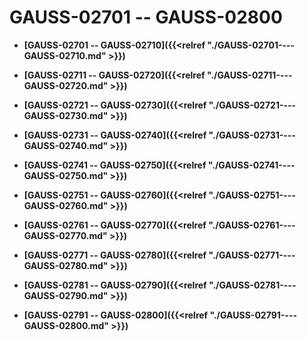 # GAUSS-02701 -- GAUSS-02800<a name="ZH-CN_TOPIC_0302072889"></a>

-   **[GAUSS-02701 -- GAUSS-02710]({{<relref "./GAUSS-02701----GAUSS-02710.md" >}})**  

-   **[GAUSS-02711 -- GAUSS-02720]({{<relref "./GAUSS-02711----GAUSS-02720.md" >}})**  

-   **[GAUSS-02721 -- GAUSS-02730]({{<relref "./GAUSS-02721----GAUSS-02730.md" >}})**  

-   **[GAUSS-02731 -- GAUSS-02740]({{<relref "./GAUSS-02731----GAUSS-02740.md" >}})**  

-   **[GAUSS-02741 -- GAUSS-02750]({{<relref "./GAUSS-02741----GAUSS-02750.md" >}})**  

-   **[GAUSS-02751 -- GAUSS-02760]({{<relref "./GAUSS-02751----GAUSS-02760.md" >}})**  

-   **[GAUSS-02761 -- GAUSS-02770]({{<relref "./GAUSS-02761----GAUSS-02770.md" >}})**  

-   **[GAUSS-02771 -- GAUSS-02780]({{<relref "./GAUSS-02771----GAUSS-02780.md" >}})**  

-   **[GAUSS-02781 -- GAUSS-02790]({{<relref "./GAUSS-02781----GAUSS-02790.md" >}})**  

-   **[GAUSS-02791 -- GAUSS-02800]({{<relref "./GAUSS-02791----GAUSS-02800.md" >}})**  


